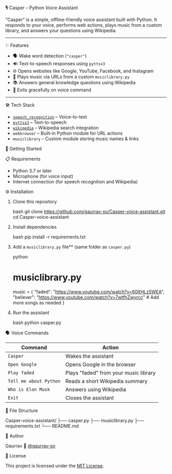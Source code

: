 
🎙️ Casper – Python Voice Assistant

"Casper" is a simple, offline-friendly voice assistant built with Python. It responds to your voice, performs web actions, plays music from a custom library, and answers your questions using Wikipedia.

---

✨ Features

- 🗣️ Wake word detection (`"casper"`)
- 🔊 Text-to-speech responses using `pyttsx3`
- 🌐 Opens websites like Google, YouTube, Facebook, and Instagram
- 🎵 Plays music via URLs from a custom `musiclibrary.py`
- 📚 Answers general knowledge questions using Wikipedia
- 🛑 Exits gracefully on voice command

---

🛠️ Tech Stack

- [`speech_recognition`](https://pypi.org/project/SpeechRecognition/) – Voice-to-text
- [`pyttsx3`](https://pypi.org/project/pyttsx3/) – Text-to-speech
- [`wikipedia`](https://pypi.org/project/wikipedia/) – Wikipedia search integration
- `webbrowser` – Built-in Python module for URL actions
- `musiclibrary` – Custom module storing music names & links



🚀 Getting Started

📋 Requirements

- Python 3.7 or later
- Microphone (for voice input)
- Internet connection (for speech recognition and Wikipedia)

⚙️ Installation

1. Clone this repository

   bash
   git clone https://github.com/gaurrav-xo/Casper-voice-assistant.git
   cd Casper-voice-assistant


2. Install dependencies

   bash
   pip install -r requirements.txt
   

3. Add a `musiclibrary.py` file** (same folder as `casper.py`)

   python
   # musiclibrary.py
   music = {
       "faded": "https://www.youtube.com/watch?v=60ItHLz5WEA",
       "believer": "https://www.youtube.com/watch?v=7wtfhZwyrcc"
       # Add more songs as needed
   }
   

4. Run the assistant

   bash
   python casper.py
   



🗣️ Voice Commands

| Command                | Action                                |
| ---------------------- | ------------------------------------- |
| `Casper`               | Wakes the assistant                   |
| `Open Google`          | Opens Google in the browser           |
| `Play faded`           | Plays "faded" from your music library |
| `Tell me about Python` | Reads a short Wikipedia summary       |
| `Who is Elon Musk`     | Answers using Wikipedia               |
| `Exit`                 | Closes the assistant                  |



📁 File Structure


Casper-voice-assistant/
├── casper.py
├── musiclibrary.py
├── requirements.txt
└── README.md




👤 Author
   
   Gaurrav
🔗 [@gaurrav-xo](https://github.com/gaurrav-xo)



📄 License

This project is licensed under the [MIT License](LICENSE).


